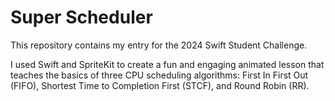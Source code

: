# Super Scheduler
This repository contains my entry for the 2024 Swift Student Challenge.

I used Swift and SpriteKit to create a fun and engaging animated lesson that teaches the basics of three CPU scheduling algorithms: First In First Out (FIFO), Shortest Time to Completion First (STCF), and Round Robin (RR).
